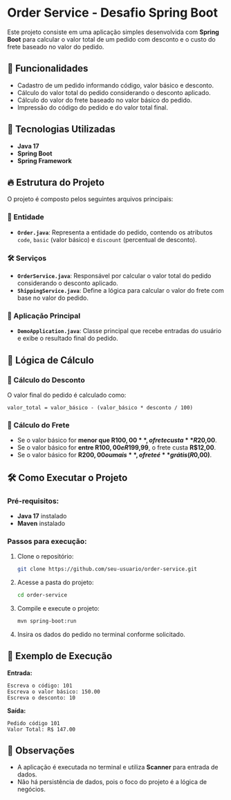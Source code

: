 # Order Service - Desafio Spring Boot

Este projeto consiste em uma aplicação simples desenvolvida com **Spring Boot** para calcular o valor total de um pedido com desconto e o custo do frete baseado no valor do pedido.

## 📌 Funcionalidades

- Cadastro de um pedido informando código, valor básico e desconto.
- Cálculo do valor total do pedido considerando o desconto aplicado.
- Cálculo do valor do frete baseado no valor básico do pedido.
- Impressão do código do pedido e do valor total final.

## 🚀 Tecnologias Utilizadas

- **Java 17**
- **Spring Boot**
- **Spring Framework**

## 🔥 Estrutura do Projeto

O projeto é composto pelos seguintes arquivos principais:

### 📂 Entidade
- **`Order.java`**: Representa a entidade do pedido, contendo os atributos `code`, `basic` (valor básico) e `discount` (percentual de desconto).

### 🛠 Serviços
- **`OrderService.java`**: Responsável por calcular o valor total do pedido considerando o desconto aplicado.
- **`ShippingService.java`**: Define a lógica para calcular o valor do frete com base no valor do pedido.

### 🚀 Aplicação Principal
- **`DemoApplication.java`**: Classe principal que recebe entradas do usuário e exibe o resultado final do pedido.

## 📌 Lógica de Cálculo

### 📍 Cálculo do Desconto
O valor final do pedido é calculado como:

```
valor_total = valor_básico - (valor_básico * desconto / 100)
```

### 📍 Cálculo do Frete
- Se o valor básico for **menor que R$100,00**, o frete custa **R$20,00**.
- Se o valor básico for **entre R$100,00 e R$199,99**, o frete custa **R$12,00**.
- Se o valor básico for **R$200,00 ou mais**, o frete é **grátis (R$0,00)**.

## 🛠️ Como Executar o Projeto

### Pré-requisitos:
- **Java 17** instalado
- **Maven** instalado

### Passos para execução:
1. Clone o repositório:
   ```bash
   git clone https://github.com/seu-usuario/order-service.git
   ```
2. Acesse a pasta do projeto:
   ```bash
   cd order-service
   ```
3. Compile e execute o projeto:
   ```bash
   mvn spring-boot:run
   ```
4. Insira os dados do pedido no terminal conforme solicitado.

## 🎯 Exemplo de Execução

**Entrada:**
```
Escreva o código: 101
Escreva o valor básico: 150.00
Escreva o desconto: 10
```

**Saída:**
```
Pedido código 101
Valor Total: R$ 147.00
```

## 📝 Observações
- A aplicação é executada no terminal e utiliza **Scanner** para entrada de dados.
- Não há persistência de dados, pois o foco do projeto é a lógica de negócios.




